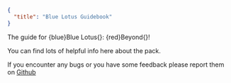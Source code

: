 ```json
{
  "title": "Blue Lotus Guidebook"
}
```

The guide for {blue}Blue Lotus{}: {red}Beyond{}! 


You can find lots of helpful info here about the pack.


If you encounter any bugs or you have some feedback please report them on [Github](https://github.com/tazta2ra/bluelotus-beyond/issues)